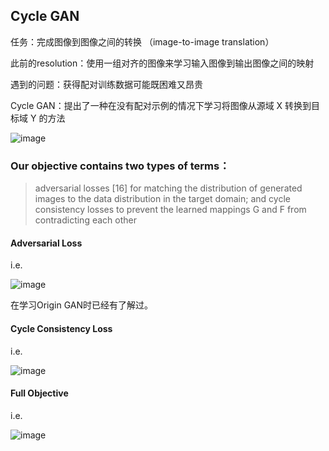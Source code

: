 ## Cycle GAN





任务：完成图像到图像之间的转换   （image-to-image translation）

此前的resolution：使用一组对齐的图像来学习输入图像到输出图像之间的映射

遇到的问题：获得配对训练数据可能既困难又昂贵

Cycle GAN：提出了一种在没有配对示例的情况下学习将图像从源域 X 转换到目标域 Y 的方法





![image](https://user-images.githubusercontent.com/93063038/179342276-ed78f5a0-f85d-439f-8508-a3546d1bd115.png)



### Our objective contains two types of terms：

> adversarial losses [16] for matching the distribution of generated images to the data distribution in the target domain; and cycle consistency losses to prevent the learned mappings G and F from contradicting each other



#### Adversarial Loss

i.e.

![image](https://user-images.githubusercontent.com/93063038/179343799-7e1698a2-b65c-441d-9d20-a6937bc14637.png)

在学习Origin GAN时已经有了解过。



#### Cycle Consistency Loss

i.e.

![image](https://user-images.githubusercontent.com/93063038/179344536-f00487f6-7e6c-4d2f-bc2e-a9fa382488b4.png)







####  Full Objective

i.e.

![image](https://user-images.githubusercontent.com/93063038/179346102-7da684f7-3660-498a-95ec-f0cfcd0cc849.png)
